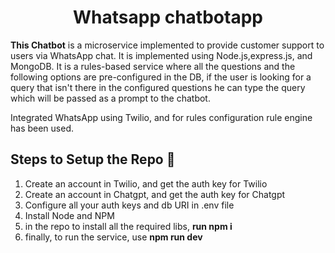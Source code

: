 


<h1 align="center"> Whatsapp chatbotapp</h1>

**This Chatbot** is a microservice implemented to provide customer support to users via WhatsApp chat. 
It is implemented using Node.js,express.js, and MongoDB. It is a rules-based service where all the questions and the following options are pre-configured in the DB, if the user is looking for a query that isn't there in the configured questions
he can type the query which will be passed as a prompt to the chatbot.

Integrated WhatsApp using Twilio, and for rules configuration rule engine has been used.

## Steps to Setup the Repo 📜

1. Create an account in Twilio, and get the auth key for Twilio
2. Create an account in Chatgpt, and get the auth key for Chatgpt
3. Configure all your auth keys and db URI in .env file
4. Install Node and NPM
5. in the repo to install all the required libs, **run npm i**
6. finally, to run the service, use **npm run dev**
